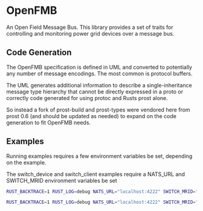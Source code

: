 # OpenFMB

An Open Field Message Bus. This library provides a set of traits for
controlling and monitoring power grid devices over a message bus.

## Code Generation

The OpenFMB specification is defined in UML and converted to potentially 
any number of message encodings. The most common is protocol buffers.

The UML generates additional information to describe a single-inheritance
message type hierarchy that cannot be directly expressed in a proto or
correctly code generated for using protoc and Rusts prost alone.

So instead a fork of prost-build and prost-types were vendored here from
prost 0.6 (and should be updated as needed) to expand on the code generation
to fit OpenFMB needs.

## Examples

Running examples requires a few environment variables be set, depending on the
example.

The switch_device and switch_client examples require a NATS_URL 
and SWITCH_MRID environment variables be set

```sh 
RUST_BACKTRACE=1 RUST_LOG=debug NATS_URL="localhost:4222" SWITCH_MRID="6e595d68-67b4-434c-8c26-736104cc14fe" cargo run --example=switch_device
```

```sh 
RUST_BACKTRACE=1 RUST_LOG=debug NATS_URL="localhost:4222" SWITCH_MRID="6e595d68-67b4-434c-8c26-736104cc14fe" cargo run --example=switch_client
```


